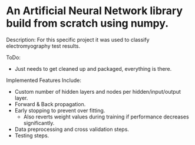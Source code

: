 # An Artificial Neural Network library build from scratch using numpy. 

Description: For this specific project it was used to classify electromyography test results. 

ToDo:
- Just needs to get cleaned up and packaged, everything is there. 

Implemented Features Include:
- Custom number of hidden layers and nodes per hidden/input/output layer.
- Forward & Back propagation.
- Early stopping to prevent over fitting. 
  - Also reverts weight values during training if performance decreases significantly. 
- Data preprocessing and cross validation steps.
- Testing steps. 
